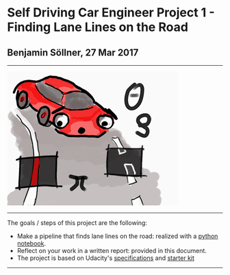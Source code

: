 # Self Driving Car Engineer Project 1 - Finding Lane Lines on the Road
## Benjamin Söllner, 27 Mar 2017

---

![Fun Project Header Image](project_carnd_1_finding_lane_lines_400.png)

---

The goals / steps of this project are the following:
* Make a pipeline that finds lane lines on the road: realized with a [python notebook](P1.ipynb).
* Reflect on your work in a written report: provided in this document.
* The project is based on Udacity's  [specifications](https://review.udacity.com/#!/rubrics/322/view) and [starter kit](https://github.com/udacity/CarND-Term1-Starter-Kit/blob/master/README.md)

---
